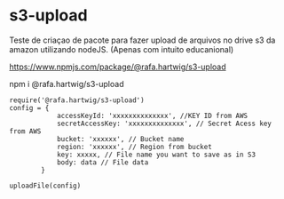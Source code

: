 # s3-upload
Teste de criaçao de pacote para fazer upload de arquivos no drive s3 da amazon utilizando nodeJS. (Apenas com intuito educanional)

https://www.npmjs.com/package/@rafa.hartwig/s3-upload

npm i @rafa.hartwig/s3-upload

```
require('@rafa.hartwig/s3-upload')
config = {
            accessKeyId: 'xxxxxxxxxxxxxx', //KEY ID from AWS
            secretAccessKey: 'xxxxxxxxxxxxxx', // Secret Acess key from AWS
            bucket: 'xxxxxx', // Bucket name
            region: 'xxxxxx', // Region from bucket
            key: xxxxx, // File name you want to save as in S3
            body: data // File data
        }

uploadFile(config)
```
